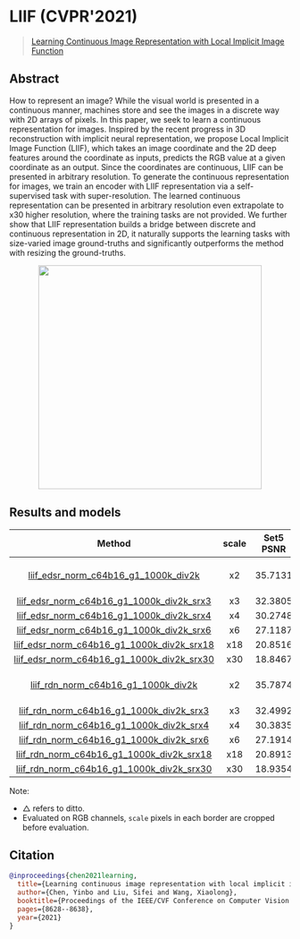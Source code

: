 # LIIF (CVPR'2021)

> [Learning Continuous Image Representation with Local Implicit Image Function](https://arxiv.org/abs/2012.09161)

<!-- [ALGORITHM] -->

## Abstract

<!-- [ABSTRACT] -->

How to represent an image? While the visual world is presented in a continuous manner, machines store and see the images in a discrete way with 2D arrays of pixels. In this paper, we seek to learn a continuous representation for images. Inspired by the recent progress in 3D reconstruction with implicit neural representation, we propose Local Implicit Image Function (LIIF), which takes an image coordinate and the 2D deep features around the coordinate as inputs, predicts the RGB value at a given coordinate as an output. Since the coordinates are continuous, LIIF can be presented in arbitrary resolution. To generate the continuous representation for images, we train an encoder with LIIF representation via a self-supervised task with super-resolution. The learned continuous representation can be presented in arbitrary resolution even extrapolate to x30 higher resolution, where the training tasks are not provided. We further show that LIIF representation builds a bridge between discrete and continuous representation in 2D, it naturally supports the learning tasks with size-varied image ground-truths and significantly outperforms the method with resizing the ground-truths.

<!-- [IMAGE] -->

<div align=center >
 <img src="https://user-images.githubusercontent.com/7676947/144032669-da59d683-9c4f-4598-a680-32770a369b74.png" width="400"/>
</div >

## Results and models

|                                                       Method                                                        | scale | Set5 PSNR | Set5 SSIM | Set14 PSNR | Set14 SSIM | DIV2K PSNR | DIV2K SSIM |   GPU Info   |                                                                                                                           Download                                                                                                                            |
| :-----------------------------------------------------------------------------------------------------------------: | :---: | :-------: | :-------: | :--------: | :--------: | :--------: | :--------: | :----------: | :-----------------------------------------------------------------------------------------------------------------------------------------------------------------------------------------------------------------------------------------------------------: |
|            [liif_edsr_norm_c64b16_g1_1000k_div2k](/configs/liif/liif_edsr_norm_c64b16_g1_1000k_div2k.py)            |  x2   |  35.7131  |  0.9366   |  31.5579   |   0.8889   |  34.6647   |   0.9355   | 1 (TITAN Xp) | [model](https://download.openmmlab.com/mmediting/restorers/liif/liif_edsr_norm_c64b16_g1_1000k_div2k_20210715-ab7ce3fc.pth) \| [log](https://download.openmmlab.com/mmediting/restorers/liif/liif_edsr_norm_c64b16_g1_1000k_div2k_20210715-ab7ce3fc.log.json) |
|  [liif_edsr_norm_c64b16_g1_1000k_div2k_srx3](/configs/liif/liif_edsr_norm_c64b16_g1_1000k_div2k_srx3_only_test.py)  |  x3   |  32.3805  |  0.8915   |  28.4605   |   0.8039   |  30.9808   |   0.8724   |      △       |                                                                                                                               △                                                                                                                               |
|  [liif_edsr_norm_c64b16_g1_1000k_div2k_srx4](/configs/liif/liif_edsr_norm_c64b16_g1_1000k_div2k_srx4_only_test.py)  |  x4   |  30.2748  |  0.8509   |  26.8415   |   0.7381   |  29.0245   |   0.8187   |      △       |                                                                                                                               △                                                                                                                               |
|  [liif_edsr_norm_c64b16_g1_1000k_div2k_srx6](/configs/liif/liif_edsr_norm_c64b16_g1_1000k_div2k_srx6_only_test.py)  |  x6   |  27.1187  |  0.7774   |  24.7461   |   0.6444   |  26.7770   |   0.7425   |      △       |                                                                                                                               △                                                                                                                               |
| [liif_edsr_norm_c64b16_g1_1000k_div2k_srx18](/configs/liif/liif_edsr_norm_c64b16_g1_1000k_div2k_srx18_only_test.py) |  x18  |  20.8516  |  0.5406   |  20.0096   |   0.4525   |  22.1987   |   0.5955   |      △       |                                                                                                                               △                                                                                                                               |
| [liif_edsr_norm_c64b16_g1_1000k_div2k_srx30](/configs/liif/liif_edsr_norm_c64b16_g1_1000k_div2k_srx30_only_test.py) |  x30  |  18.8467  |  0.5010   |  18.1321   |   0.3963   |  20.5050   |   0.5577   |      △       |                                                                                                                               △                                                                                                                               |
|             [liif_rdn_norm_c64b16_g1_1000k_div2k](/configs/liif/liif_rdn_norm_c64b16_g1_1000k_div2k.py)             |  x2   |  35.7874  |  0.9366   |  31.6866   |   0.8896   |  34.7548   |   0.9356   | 1 (TITAN Xp) |  [model](https://download.openmmlab.com/mmediting/restorers/liif/liif_rdn_norm_c64b16_g1_1000k_div2k_20210717-22d6fdc8.pth) \| [log](https://download.openmmlab.com/mmediting/restorers/liif/liif_rdn_norm_c64b16_g1_1000k_div2k_20210717-22d6fdc8.log.json)  |
|   [liif_rdn_norm_c64b16_g1_1000k_div2k_srx3](/configs/liif/liif_rdn_norm_c64b16_g1_1000k_div2k_srx3_only_test.py)   |  x3   |  32.4992  |  0.8923   |  28.4905   |   0.8037   |  31.0744   |   0.8731   |      △       |                                                                                                                               △                                                                                                                               |
|   [liif_rdn_norm_c64b16_g1_1000k_div2k_srx4](/configs/liif/liif_rdn_norm_c64b16_g1_1000k_div2k_srx4_only_test.py)   |  x4   |  30.3835  |  0.8513   |  26.8734   |   0.7373   |  29.1101   |   0.8197   |      △       |                                                                                                                               △                                                                                                                               |
|   [liif_rdn_norm_c64b16_g1_1000k_div2k_srx6](/configs/liif/liif_rdn_norm_c64b16_g1_1000k_div2k_srx6_only_test.py)   |  x6   |  27.1914  |  0.7751   |  24.7824   |   0.6434   |  26.8693   |   0.7437   |      △       |                                                                                                                               △                                                                                                                               |
|  [liif_rdn_norm_c64b16_g1_1000k_div2k_srx18](/configs/liif/liif_rdn_norm_c64b16_g1_1000k_div2k_srx18_only_test.py)  |  x18  |  20.8913  |  0.5329   |  20.1077   |   0.4537   |  22.2972   |   0.5950   |      △       |                                                                                                                               △                                                                                                                               |
|  [liif_rdn_norm_c64b16_g1_1000k_div2k_srx30](/configs/liif/liif_rdn_norm_c64b16_g1_1000k_div2k_srx30_only_test.py)  |  x30  |  18.9354  |  0.4864   |  18.1448   |   0.3942   |  20.5663   |   0.5560   |      △       |                                                                                                                               △                                                                                                                               |

Note:

- △ refers to ditto.
- Evaluated on RGB channels,  `scale` pixels in each border are cropped before evaluation.

## Citation

```bibtex
@inproceedings{chen2021learning,
  title={Learning continuous image representation with local implicit image function},
  author={Chen, Yinbo and Liu, Sifei and Wang, Xiaolong},
  booktitle={Proceedings of the IEEE/CVF Conference on Computer Vision and Pattern Recognition},
  pages={8628--8638},
  year={2021}
}
```
